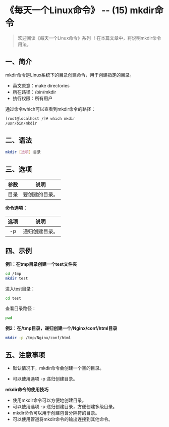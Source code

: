 # 《每天一个Linux命令》 -- (15) mkdir命令



> 欢迎阅读《每天一个Linux命令》系列 ！在本篇文章中，将说明mkdir命令用法。

## 一、简介

mkdir命令是Linux系统下的目录创建命令，用于创建指定的目录。

- 英文原意：make directories
- 所在路径：/bin/mkdir
- 执行权限：所有用户

通过命令which可以查看到mkdir命令的路径：
```bash
[root@localhost /]# which mkdir
/usr/bin/mkdir
```


## 二、语法

```bash
mkdir [选项] 目录
```



## 三、选项

| 参数 |      说明      |
| :--: | :------------: |
| 目录 | 要创建的目录。 |

**命令选项：**

| 选项 |      说明      |
| :--: | :------------: |
|  -p  | 递归创建目录。 |



## 四、示例

**例1：在tmp目录创建一个test文件夹**

```bash
cd /tmp
mkdir test
```

进入test目录：
```bash
cd test
```
查看目录路径：
```bash
pwd
```

**例2：在/tmp目录，递归创建一个/Nginx/conf/html目录**

```bash
mkdir -p /tmp/Nginx/conf/html
```



## 五、注意事项

- 默认情况下，mkdir命令会创建一个空的目录。

- 可以使用选项 -p 递归创建目录。

  



**mkdir命令的使用技巧**

- 使用mkdir命令可以方便地创建目录。
- 可以使用选项 -p 递归创建目录，方便创建多级目录。
- mkdir命令可以用于创建包含分隔符的目录。
- 可以使用管道将mkdir命令的输出连接到其他命令。